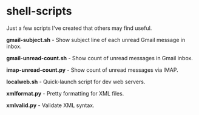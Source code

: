 # shell-scripts
Just a few scripts I've created that others may find useful.

**gmail-subject.sh** - Show subject line of each unread Gmail message in inbox.

**gmail-unread-count.sh** - Show count of unread messages in Gmail inbox.

**imap-unread-count.py** - Show count of unread messages via IMAP.

**localweb.sh** - Quick-launch script for dev web servers.

**xmlformat.py** - Pretty formatting for XML files.

**xmlvalid.py** - Validate XML syntax.
